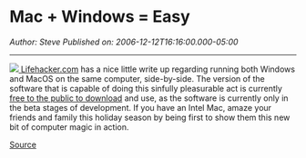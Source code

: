 # Mac + Windows = Easy

*Author: Steve*
*Published on: 2006-12-12T16:16:00.000-05:00*

---

[![](http://www.lifehacker.com/assets/resources/2006/12/coherence%20with%20parallels%201.png) Lifehacker.com](http://www.lifehacker.com/software/parallels/hack-attack-how-to-run-windows-and-mac-apps-sidebyside-with-parallels-221002.php) has a nice little write up regarding running both Windows and MacOS on the same computer, side-by-side. The version of the software that is capable of doing this sinfully pleasurable act is currently [free to the public to download](http://forum.parallels.com/thread5997.html) and use, as the software is currently only in the beta stages of development. If you have an Intel Mac, amaze your friends and family this holiday season by being first to show them this new bit of computer magic in action.  
  
[Source](http://www.lifehacker.com/software/parallels/hack-attack-how-to-run-windows-and-mac-apps-sidebyside-with-parallels-221002.php)